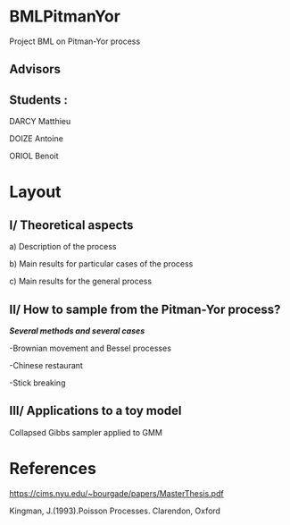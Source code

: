 # BMLPitmanYor
Project BML on Pitman-Yor process

## Advisors



## Students :
DARCY Matthieu

DOIZE Antoine

ORIOL Benoit

# Layout


## I/ Theoretical aspects

a) Description of the process

b) Main results for particular cases of the process

c) Main results for the general process


## II/ How to sample from the Pitman-Yor process?

***Several methods and several cases***

-Brownian movement and Bessel processes

-Chinese restaurant

-Stick breaking





## III/ Applications to a toy model

Collapsed Gibbs sampler applied to GMM


# References

https://cims.nyu.edu/~bourgade/papers/MasterThesis.pdf

Kingman, J.(1993).Poisson Processes. Clarendon, Oxford
